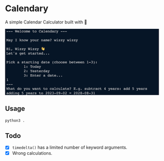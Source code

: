 # Calendary

A simple Calendar Calculator built with 🐍

![1693683591190](image/README/1693683591190.png)

## Usage

```bash
python3 .
```

## Todo

* [X] `timedelta()` has a limited number of keyword arguments.
* [X] Wrong calculations.
